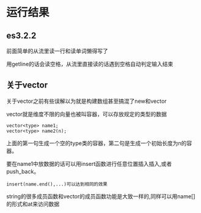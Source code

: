 # 运行结果
## es3.2.2
前面简单的从流里读一行和读单词懒得写了

用getline的话会读空格，从流里直接读的话遇到空格自动判定输入结束
## 关于vector
关于vector之前有些误解以为就是构建数组甚至搞混了new和vector

vector就是维度不限的向量也被叫容器，可以存放规定的类型的数据

    vector<type> name1;
    vector<type> name2(n);
上面的第一句生成一个空的type类的容器，第二句是生成一个初始长度为n的容器。

要在name1中放数据的话可以用insert函数进行任意位置插入插入,或者push_back。

    insert(name.end(),...)可以达到相同的效果
string的很多成员函数和vector的成员函数功能是大致一样的,同样可以用name[]的形式和at来访问数据
